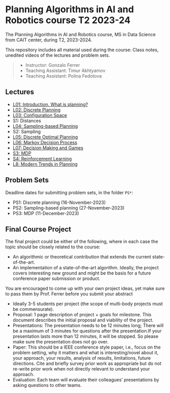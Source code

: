 # Planning Algorithms in AI and Robotics course T2 2023-24

The Planning Algorithms in AI and Robotics course, MS in Data Science from CAIT center, during T2, 2023-2024.

This repository includes all material used during the course: Class notes, unedited videos of the lectures and problem sets.

> * Instructor: Gonzalo Ferrer
> * Teaching Assistant: Timur Akhtyamov
> * Teaching Assistant: Polina Fedotova

## Lectures

 * [L01: Introduction. What is planning?]()
 * [L02: Discrete Planning]()
 * [L03: Configuration Space]()
 * S1: Distances
 * [L04: Sampling-based Planning]()
 * S2: Sampling
 * [L05: Discrete Optimal Planning]()
 * [L06: Markov Decision Process]()
 * [L07: Decision Making and Games]()
 * [S3: MDP]()
 * [S4: Reinforcement Learning]()
 * [L8: Modern Trends in Planning]()

## Problem Sets

Deadline dates for submitting problem sets, in the folder `PS*`:
 * PS1: Discrete planning (16-November-2023)
 * PS2: Sampling-based planning (27-November-2023)
 * PS3: MDP (11-December-2023)
 
## Final Course Project

The final project could be either of the following, where in each case the topic should be closely related to the course:

 * An algorithmic or theoretical contribution that extends the current state-of-the-art.
 * An implementation of a state-of-the-art algorithm. Ideally, the project covers interesting new ground and might be the basis for a future conference paper submission or product.
 
You are encouraged to come up with your own project ideas, yet make sure to pass them by Prof. Ferrer before you submit your abstract


 * Ideally 3-5 students per project (the scope of multi-body projects must be commensurate).
 * Proposal: 1 page description of project + goals for milestone. This document describes the initial proposal and viability of the project.
 * Presentations: The presentation needs to be 12 minutes long; There will be a maximum of 3 minutes for questions after the presentation.If your presentation lasts more than 12 minutes, it will be stopped. So please make sure the presentation does not go over.
 * Paper: This should be a IEEE conference style paper, i.e., focus on the problem setting, why it matters and what is interesting/novel about it, your approach, your results, analysis of results, limitations, future directions. Cite and briefly survey prior work as appropriate but do not re-write prior work when not directly relevant to understand your approach.
 * Evaluation: Each team will evaluate their colleagues’ presentations by asking questions to other teams.



